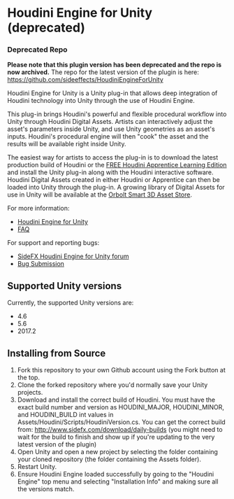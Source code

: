 # Houdini Engine for Unity (deprecated)

### Deprecated Repo
**Please note that this plugin version has been deprecated and the repo is now archived.**
The repo for the latest version of the plugin is here:
https://github.com/sideeffects/HoudiniEngineForUnity


Houdini Engine for Unity is a Unity plug-in that allows deep integration of
Houdini technology into Unity through the use of Houdini Engine.

This plug-in brings Houdini's powerful and flexible procedural workflow into
Unity through Houdini Digital Assets. Artists can interactively adjust the
asset's parameters inside Unity, and use Unity geometries as an asset's inputs.
Houdini's procedural engine will then "cook" the asset and the results will be
available right inside Unity.

The easiest way for artists to access the plug-in is to download the latest
production build of Houdini or the [FREE Houdini Apprentice Learning
Edition](https://www.sidefx.com/products/houdini-apprentice/)
and install the Unity plug-in along with the Houdini interactive software.
Houdini Digital Assets created in either Houdini or Apprentice can then be
loaded into Unity through the plug-in. A growing library of Digital Assets for
use in Unity will be available at the [Orbolt Smart 3D Asset
Store](http://www.orbolt.com/unity).

For more information:

* [Houdini Engine for Unity](https://www.sidefx.com/products/houdini-engine/unity-plug-in/)
* [FAQ](https://www.sidefx.com/faq/houdini-engine-faq/)

For support and reporting bugs:

* [SideFX Houdini Engine for Unity forum](https://www.sidefx.com/forum/50/)
* [Bug Submission](https://www.sidefx.com/bugs/submit/)

## Supported Unity versions
Currently, the supported Unity versions are:

* 4.6
* 5.6
* 2017.2

## Installing from Source
1. Fork this repository to your own Github account using the Fork button at the top.
1. Clone the forked repository where you'd normally save your Unity projects.
1. Download and install the correct build of Houdini. You must have the exact build number and version as HOUDINI_MAJOR, HOUDINI_MINOR, and HOUDINI_BUILD int values in Assets/Houdini/Scripts/HoudiniVersion.cs. You can get the correct build from: http://www.sidefx.com/download/daily-builds (you might need to wait for the build to finish and show up if you're updating to the very latest version of the plugin)
1. Open Unity and open a new project by selecting the folder containing your cloned repository (the folder containing the Assets folder).
1. Restart Unity.
1. Ensure Houdini Engine loaded successfully by going to the "Houdini Engine" top menu and selecting "Installation Info" and making sure all the versions match.
